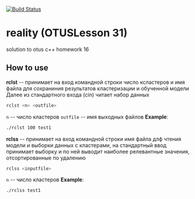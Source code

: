 [![Build Status](https://travis-ci.org/SergeiNA/reality.svg?branch=master)](https://travis-ci.org/SergeiNA/reality)
# reality (OTUSLesson 31)
solution to otus c++ homework 16

## How to use

**rclst** -- принимает на вход командной строки число ксластеров и имя файла для сохраниния результатов кластеризации и обученной модели
Далее из стандартного входа (cin) читает набор данных
```sh
rclst <n> <outfile> 
```
`n` -- число кластеров
`outfile` -- имя выходных файлов
**Example**: 

```sh
./rclst 100 test1
```

**rclss** -- принимает на вход командной строки имя файла длф чтения  модели и выборки данных с кластерами, на стандартный ввод принимает выборку и по ней выводит наиболее релевантные значения, отсортированные по удалению

```sh
rclss <inputfile> 
```
`n` -- число кластеров
**Example**: 

```sh
./rclss test1
```
